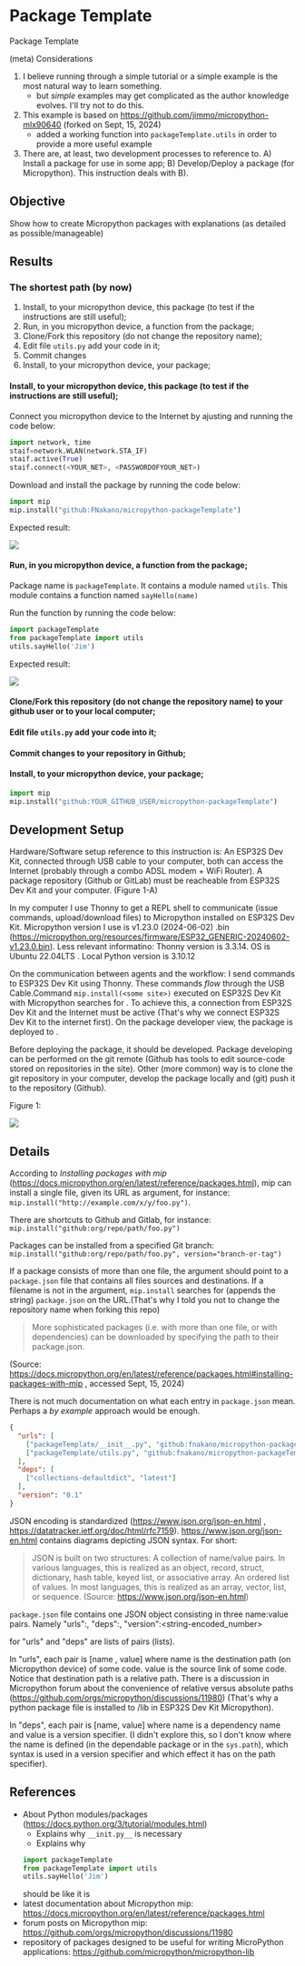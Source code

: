 # Package Template

Package Template

(meta) Considerations

1. I believe running through a simple tutorial or a simple example is the most natural way to learn something.
   - but *simple* examples may get complicated as the author knowledge evolves. I'll try not to do this.
2. This example is based on https://github.com/jimmo/micropython-mlx90640 (forked on Sept, 15, 2024)
   - added a working function into `packageTemplate.utils` in order to provide a more useful example
3. There are, at least, two development processes to reference to. A) Install a package for use in some app; B) Develop/Deploy a package (for Micropython). This instruction deals with B).

## Objective

Show how to create Micropython packages with explanations (as detailed as possible/manageable)

## Results

### The shortest path (by now)

1. Install, to your micropython device, this package (to test if the instructions are still useful);
2. Run, in you micropython device, a function from the package;
3. Clone/Fork this repository (do not change the repository name);
4. Edit file `utils.py` add your code in it;
5. Commit changes
6. Install, to your micropython device, your package;

#### Install, to your micropython device, this package (to test if the instructions are still useful);

Connect you micropython device to the Internet by ajusting and running the code below:
  
```python
import network, time
staif=network.WLAN(network.STA_IF) 
staif.active(True) 
staif.connect(<YOUR_NET>, <PASSWORDOFYOUR_NET>)
```

Download and install the package by running the code below:
  
```python
import mip
mip.install("github:FNakano/micropython-packageTemplate")
```

Expected result:

![](/Captura%20de%20tela%20de%202024-09-15%2013-17-03.png)

#### Run, in you micropython device, a function from the package;

 Package name is `packageTemplate`. It contains a module named `utils`. This module contains a function named `sayHello(name)`
 
Run the function by running the code below:

```python
import packageTemplate
from packageTemplate import utils
utils.sayHello('Jim') 
```

Expected result:
  
![](./Captura%20de%20tela%20de%202024-09-15%2015-03-11.png)

#### Clone/Fork this repository (do not change the repository name) to your github user or to your local computer;
#### Edit file `utils.py` add your code into it;
#### Commit changes to your repository in Github;
#### Install, to your micropython device, your package;

```python
import mip
mip.install("github:YOUR_GITHUB_USER/micropython-packageTemplate")
```
## Development Setup

Hardware/Software setup reference to this instruction is: An ESP32S Dev Kit, connected through USB cable to your computer, both can access the Internet (probably through a combo ADSL modem + WiFi Router). A package repository (Github or GitLab) must be reacheable from ESP32S Dev Kit and your computer. (Figure 1-A)

In my computer I use Thonny to get a REPL shell to communicate (issue commands, upload/download files) to Micropython installed on ESP32S Dev Kit. Micropython version I use is v1.23.0 (2024-06-02) .bin (https://micropython.org/resources/firmware/ESP32_GENERIC-20240602-v1.23.0.bin). Less relevant informatino: Thonny version is 3.3.14. OS is Ubuntu 22.04LTS . Local Python version is 3.10.12

On the communication between agents and the workflow: I send commands to ESP32S Dev Kit using Thonny. These commands *flow* through the USB Cable.Command `mip.install(<some site>)` executed on ESP32S Dev Kit with Micropython searches for <some site>. To achieve this, a connection from ESP32S Dev Kit and the Internet must be active (That's why we connect ESP32S Dev Kit to the internet first). On the package developer view, the package is deployed to <some site>.

Before deploying the package, it should be developed. Package developing can be performed on the git remote (Github has tools to edit source-code stored on repositories in the site). Other (more common) way is to clone the git repository in your computer, develop the package locally and (git) push it to the repository (Github).
  
Figure 1:

![](./figures.png)


## Details

According to *Installing packages with mip* (https://docs.micropython.org/en/latest/reference/packages.html), mip can install a single file, given its URL as argument, for instance: `mip.install("http://example.com/x/y/foo.py")`.

There are shortcuts to Github and Gitlab, for instance: `mip.install("github:org/repo/path/foo.py")`

Packages can be installed from a specified Git branch: `mip.install("github:org/repo/path/foo.py", version="branch-or-tag")`

If a package consists of more than one file, the argument should point to a `package.json` file that contains all files sources and destinations. If a filename is not in the argument, `mip.install` searches for (appends the string) `package.json` on the URL.(That's why I told you not to change the repository name when forking this repo)

> More sophisticated packages (i.e. with more than one file, or with dependencies) can be downloaded by specifying the path to their package.json.

(Source: https://docs.micropython.org/en/latest/reference/packages.html#installing-packages-with-mip , accessed Sept, 15, 2024)

There is not much documentation on what each entry in `package.json` mean. Perhaps a *by example* approach would be enough. 

```json
{
  "urls": [
    ["packageTemplate/__init__.py", "github:fnakano/micropython-packageTemplate/packageTemplate/__init__.py"],
    ["packageTemplate/utils.py", "github:fnakano/micropython-packageTemplate/packageTemplate/utils.py"]
  ],
  "deps": [
    ["collections-defaultdict", "latest"]
  ],
  "version": "0.1"
}
```

JSON encoding is standardized (https://www.json.org/json-en.html , https://datatracker.ietf.org/doc/html/rfc7159). https://www.json.org/json-en.html contains diagrams depicting JSON syntax. For short:

  > JSON is built on two structures:
  >A collection of name/value pairs. In various languages, this is realized as an object, record, struct, dictionary, hash table, keyed list, or associative array.
  > An ordered list of values. In most languages, this is realized as an array, vector, list, or sequence.
(Source: https://www.json.org/json-en.html)

`package.json` file contains one JSON object consisting in three name:value pairs. Namely "urls":<values>, "deps":<values>, "version":<string-encoded_number>

<values> for "urls" and "deps" are lists of pairs (lists).

In "urls", each pair is [name , value] where name is the destination path (on Micropython device) of some code. value is the source link of some code. Notice that destination path is a relative path. There is a discussion in Micropython forum about the convenience of relative versus absolute paths (https://github.com/orgs/micropython/discussions/11980) (That's why a python package file is installed to /lib in ESP32S Dev Kit Micropython).

In "deps", each pair is [name, value] where name is a dependency name and value is a version specifier. (I didn't explore this, so I don't know where the name is defined (in the dependable package or in the `sys.path`), which syntax is used in a version specifier and which effect it has on the path specifier).

## References

- About Python modules/packages (https://docs.python.org/3/tutorial/modules.html)
  - Explains why `__init.py__` is necessary
  - Explains why
  ```python
  import packageTemplate
  from packageTemplate import utils
  utils.sayHello('Jim') 
  ```
  should be like it is
- latest documentation about Micropython mip: https://docs.micropython.org/en/latest/reference/packages.html
- forum posts on Micropython mip: https://github.com/orgs/micropython/discussions/11980
- repository of packages designed to be useful for writing MicroPython applications: https://github.com/micropython/micropython-lib

